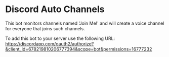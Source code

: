 # Discord Auto Channels

This bot monitors channels named 'Join Me!' and will create a voice channel for everyone
that joins such channels.

To add this bot to your server use the following URL:
https://discordapp.com/oauth2/authorize?&client_id=678219810206777394&scope=bot&permissions=16777232
